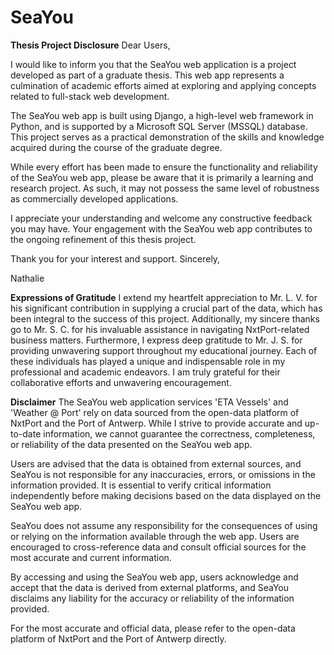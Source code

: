 # SeaYou

**Thesis Project Disclosure**
Dear Users,

I would like to inform you that the SeaYou web application is a project developed as part of a graduate thesis. This web app represents a culmination of academic efforts aimed at exploring and applying concepts related to full-stack web development.

The SeaYou web app is built using Django, a high-level web framework in Python, and is supported by a Microsoft SQL Server (MSSQL) database. This project serves as a practical demonstration of the skills and knowledge acquired during the course of the graduate degree.

While every effort has been made to ensure the functionality and reliability of the SeaYou web app, please be aware that it is primarily a learning and research project. As such, it may not possess the same level of robustness as commercially developed applications.

I appreciate your understanding and welcome any constructive feedback you may have. Your engagement with the SeaYou web app contributes to the ongoing refinement of this thesis project.

Thank you for your interest and support.
Sincerely,

Nathalie

**Expressions of Gratitude**
I extend my heartfelt appreciation to Mr. L. V. for his significant contribution in supplying a crucial part of the data, which has been integral to the success of this project. Additionally, my sincere thanks go to Mr. S. C. for his invaluable assistance in navigating NxtPort-related business matters. Furthermore, I express deep gratitude to Mr. J. S. for providing unwavering support throughout my educational journey. Each of these individuals has played a unique and indispensable role in my professional and academic endeavors. I am truly grateful for their collaborative efforts and unwavering encouragement.

**Disclaimer**
The SeaYou web application services 'ETA Vessels' and 'Weather @ Port' rely on data sourced from the open-data platform of NxtPort and the Port of Antwerp. While I strive to provide accurate and up-to-date information, we cannot guarantee the correctness, completeness, or reliability of the data presented on the SeaYou web app.

Users are advised that the data is obtained from external sources, and SeaYou is not responsible for any inaccuracies, errors, or omissions in the information provided. It is essential to verify critical information independently before making decisions based on the data displayed on the SeaYou web app.

SeaYou does not assume any responsibility for the consequences of using or relying on the information available through the web app. Users are encouraged to cross-reference data and consult official sources for the most accurate and current information.

By accessing and using the SeaYou web app, users acknowledge and accept that the data is derived from external platforms, and SeaYou disclaims any liability for the accuracy or reliability of the information provided.

For the most accurate and official data, please refer to the open-data platform of NxtPort and the Port of Antwerp directly.
